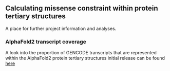 ## Calculating missense constraint within protein tertiary structures

A place for further project information and analyses.

### AlphaFold2 transcript coverage

A look into the proportion of GENCODE transcripts that are represented within the AlphaFold2 protein tertiary structures initial release can be found [here](alphafold_transcript_coverage.html)
